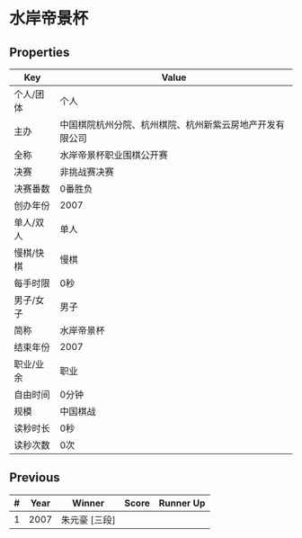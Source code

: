 # 水岸帝景杯

## Properties

| Key | Value |
| --- | ----- |
| 个人/团体 | 个人 |
| 主办 | 中国棋院杭州分院、杭州棋院、杭州新紫云房地产开发有限公司 |
| 全称 | 水岸帝景杯职业围棋公开赛 |
| 决赛 | 非挑战赛决赛 |
| 决赛番数 | 0番胜负 |
| 创办年份 | 2007 |
| 单人/双人 | 单人 |
| 慢棋/快棋 | 慢棋 |
| 每手时限 | 0秒 |
| 男子/女子 | 男子 |
| 简称 | 水岸帝景杯 |
| 结束年份 | 2007 |
| 职业/业余 | 职业 |
| 自由时间 | 0分钟 |
| 规模 | 中国棋战 |
| 读秒时长 | 0秒 |
| 读秒次数 | 0次 |

## Previous

| # | Year | Winner | Score | Runner Up |
| --- | --- | --- | --- | --- |
| 1 | 2007 | 朱元豪 [三段] |  |  |

